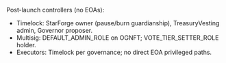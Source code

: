 Post-launch controllers (no EOAs):
- Timelock: StarForge owner (pause/burn guardianship), TreasuryVesting admin, Governor proposer.
- Multisig: DEFAULT_ADMIN_ROLE on OGNFT; VOTE_TIER_SETTER_ROLE holder.
- Executors: Timelock per governance; no direct EOA privileged paths.
